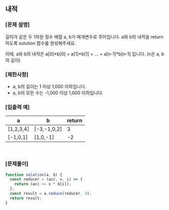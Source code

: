 ## 내적

### [문제 설명]

길이가 같은 두 1차원 정수 배열 a, b가 매개변수로 주어집니다. a와 b의 내적을 return 하도록 solution 함수를 완성해주세요.

이때, a와 b의 내적은 a[0]*b[0] + a[1]*b[1] + ... + a[n-1]\*b[n-1] 입니다. (n은 a, b의 길이)

### [제한사항]

- a, b의 길이는 1 이상 1,000 이하입니다.
- a, b의 모든 수는 -1,000 이상 1,000 이하입니다.

### [입출력 예]

| a         | b           | return |
| --------- | ----------- | ------ |
| [1,2,3,4] | [-3,-1,0,2] | 3      |
| [-1,0,1]  | [1,0,-1]    | -2     |

<br />

### [문제풀이]

```javascript
function solution(a, b) {
  const reducer = (acc, v, i) => {
    return (acc += v * b[i]);
  };
  const result = a.reduce(reducer, 0);
  return result;
}
```
